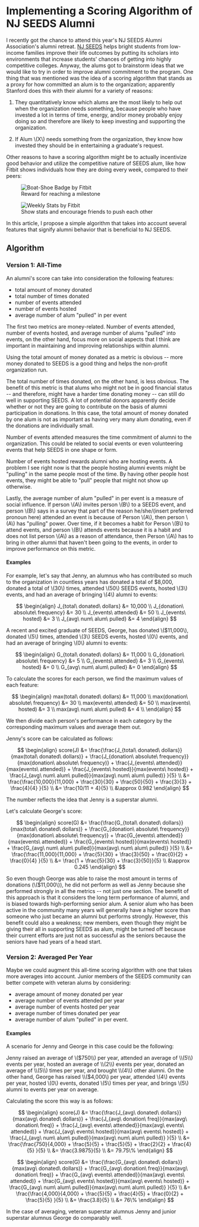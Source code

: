 # Implementing a Scoring Algorithm of NJ SEEDS Alumni

I recently got the chance to attend this year's NJ SEEDS Alumni Association's
alumni retreat. [NJ SEEDS](http://njseeds.org/) helps bright students from
low-income families improve their life outcomes by putting its scholars into
environments that increase students' chances of getting into highly competitive
colleges. Anyway, the alums got to brainstorm ideas that we would like to try
in order to improve alumni commitment to the program. One thing that was
mentioned was the idea of a scoring algorithm that stands as a proxy for how
committed an alum is to the organization; apparently Stanford does this with
their alumni for a variety of reasons:

  1. They quantitatively know which alums are the most likely to help out when the
     organization needs something, because people who have invested a lot in terms of
     time, energy, and/or money probably enjoy doing so and therefore are likely to
     keep investing and supporting the organization.

  2. If Alum \\(X\\) needs something from the organization, they know how invested
     they should be in entertaining a graduate's request.

Other reasons to have a scoring algorithm might be to actually incentivize good
behavior and utilize the competitive nature of SEEDS alum, like how Fitbit shows
individuals how they are doing every week, compared to their peers:

<figure>
<img src="/images/boat-shoe-badge-email.png" alt="Boat-Shoe Badge by Fitbit">
<figcaption>Reward for reaching a milestone</figcaption>
</figure>

<figure>
<img src="/images/weekly-stats-fitbit.png" alt="Weekly Stats by Fitbit">
<figcaption>Show stats and encourage friends to push each other</figcaption>
</figure>

In this article, I propose a simple algorithm that takes into account several
features that signify alumni behavior that is beneficial to NJ SEEDS.

## Algorithm

### Version 1: All-Time

An alumni's score can take into consideration the following features:

  * total amount of money donated
  * total number of times donated
  * number of events attended
  * number of events hosted
  * average number of alum "pulled" in per event

The first two metrics are money-related. Number of events attended, number of
events hosted, and average number of alums "pulled" into events, on the other
hand, focus more on social aspects that I think are important in maintaining
and improving relationships within alumni.

Using the total amount of money donated as a metric is obvious -- more money donated
to SEEDS is a good thing and helps the non-profit organization run.

The total number of times donated, on the other hand, is less obvious. The
benefit of this metric is that alums who might not be in good financial status
-- and therefore, might have a harder time donating money -- can still do well
in supporting SEEDS. A lot of potential donors apparently decide whether or not
they are going to contribute on the basis of alumni participation in donations.
In this case, the total amount of money donated by one alum is not as important
as having very many alum donating, even if the donations are individually
small.

Number of events attended measures the time commitment of alumni to the
organization. This could be related to social events or even volunteering
events that help SEEDS in one shape or form.

Number of events hosted rewards alumni who are hosting events. A problem I see
right now is that the people hosting alumni events might be "pulling" in the
same people most of the time. By having other people host events, they might be
able to "pull" people that might not show up otherwise.

Lastly, the average number of alum "pulled" in per event is a measure of social
influence. If person \\(A\\) invites person \\(B\\) to a SEEDS event, and
person \\(B\\) says in a survey that part of the reason he/she/(insert
preferred pronoun here) attended an event is because of Person \\(A\\), then
person \\(A\\) has "pulling" power. Over time, if it becomes a habit for Person
\\(B\\) to attend events, and person \\(B\\) attends events because it is a
habit and does not list person \\(A\\) as a reason of attendance, then Person
\\(A\\) has to bring in other alumni that haven't been going to the events, in
order to improve performance on this metric.

#### Examples

For example, let's say that Jenny, an alumnus who has contributed so much to
the organization in countless years has donated a total of $8,000, donated a
total of \\(30\\) times, attended \\(50\\) SEEDS events, hosted \\(3\\) events,
and had an average of bringing \\(4\\) alumni to events:

$$
\begin{align}
    J_{total\ donated\ dollars} &= 10,000 \\
    J_{donation\ absolute\ frequency} &= 30 \\
    J_{events\ attended} &= 50 \\
    J_{events\ hosted} &= 3 \\
    J_{avg\ num\ alum\ pulled} &= 4
\end{align}
$$

A recent and excited graduate of SEEDS, George, has donated \\($11,000\\),
donated \\(5\\) times, attended \\(3\\) SEEDS events, hosted \\(0\\) events,
and had an average of bringing \\(0\\) alumni to events:

$$
\begin{align}
    G_{total\ donated\ dollars} &= 11,000 \\
    G_{donation\ absolute\ frequency} &= 5 \\
    G_{events\ attended} &= 3 \\
    G_{events\ hosted} &= 0 \\
    G_{avg\ num\ alum\ pulled} &= 0
\end{align}
$$

To calculate the scores for each person, we find the maximum values of each feature:

$$
\begin{align}
    max(total\ donated\ dollars) &= 11,000 \\
    max(donation\ absolute\ frequency) &= 30 \\
    max(events\ attended) &= 50 \\
    max(events\ hosted) &= 3 \\
    max(avg\ num\ alum\ pulled) &= 4 \\
\end{align}
$$

We then divide each person's performance in each category by the corresponding
maximum values and average them out.

Jenny's score can be calculated as follows:

$$
\begin{align}
    score(J) &= \frac{\frac{J_{total\ donated\ dollars}}{max(total\ donated\ dollars)} +
                      \frac{J_{donation\ absolute\ frequency}}{max(donation\ absolute\ frequency)} +
                      \frac{J_{events\ attended}}{max(events\ attended)} +
                      \frac{J_{events\ hosted}}{max(events\ hosted)} +
                      \frac{J_{avg\ num\ alum\ pulled}}{max(avg\ num\ alum\ pulled)}
                     }{5} \\
             &= \frac{\frac{10,000}{11,000} +
                      \frac{30}{30} +
                      \frac{50}{50} +
                      \frac{3}{3} +
                      \frac{4}{4}
                     }{5} \\
             &= \frac{10/11 + 4}{5} \\
             &\approx 0.982
\end{align}
$$

The number reflects the idea that Jenny is a superstar alumni.

Let's calculate George's score:


$$
\begin{align}
    score(G) &= \frac{\frac{G_{total\ donated\ dollars}}{max(total\ donated\ dollars)} +
                      \frac{G_{donation\ absolute\ frequency}}{max(donation\ absolute\ frequency)} +
                      \frac{G_{events\ attended}}{max(events\ attended)} +
                      \frac{G_{events\ hosted}}{max(events\ hosted)} +
                      \frac{G_{avg\ num\ alum\ pulled}}{max(avg\ num\ alum\ pulled)}
                     }{5} \\
             &= \frac{\frac{11,000}{11,000} +
                      \frac{5}{30} +
                      \frac{3}{50} +
                      \frac{0}{2} +
                      \frac{0}{4}
                     }{5} \\
             &= \frac{1 + \frac{5}{30} + \frac{3}{50}}{5} \\
             &\approx 0.245
\end{align}
$$

So even though George was able to raise the most amount in terms of donations
(\\($11,000\\)), he did not perform as well as Jenny because she performed
strongly in all the metrics -- not just one section. The benefit of this
approach is that it considers the long term performance of alumni, and is
biased towards high-performing senior alum. A senior alum who has been active
in the community many years will generally have a higher score than someone who
just became an alumni but performs strongly.  However, this benefit could also
a weakness; new members, even though they might be giving their all in
supporting SEEDS as alum, might be turned off because their current efforts are
just not as successful as the seniors because the seniors have had years of a
head start.

### Version 2: Averaged Per Year

Maybe we could augment this all-time scoring algorithm with one that takes
more averages into account. Junior members of the SEEDS community can better
compete with veteran alums by considering:

  * average amount of money donated per year
  * average number of events attended per year
  * average number of events hosted per year
  * average number of times donated per year
  * average number of alum "pulled" in per event.

#### Examples

A scenario for Jenny and George in this case could be the following:

Jenny raised an average of \\($750\\) per year, attended an average of \\(5\\)
events per year, hosted an average of \\(2\\) events per year, donated an
average of \\(5\\) times per year, and brought \\(4\\) other alumni. On the
other hand, George has raised \\($4,000\\) per year, attended \\(4\\) events
per year, hosted \\(0\\) events, donated \\(5\\) times per year, and brings
\\(5\\) alumni to events per year on average.

Calculating the score this way is as follows:

$$
\begin{align}
    score(J) &= \frac{\frac{J_{avg\ donated\ dollars}}{max(avg\ donated\ dollars)} +
                      \frac{J_{avg\ donation\ freq}}{max(avg\ donation\ freq)} +
                      \frac{J_{avg\ events\ attended}}{max(avg\ events\ attended)} +
                      \frac{J_{avg\ events\ hosted}}{max(avg\ events\ hosted)} +
                      \frac{J_{avg\ num\ alum\ pulled}}{max(avg\ num\ alum\ pulled)}
                     }{5} \\
             &= \frac{\frac{750}{4,000} +
                      \frac{5}{5} +
                      \frac{5}{5} +
                      \frac{2}{2} +
                      \frac{4}{5}
                     }{5} \\
             &= \frac{3.9875}{5} \\
             &= 79.75\%
\end{align}
$$

$$
\begin{align}
    score(G) &= \frac{\frac{G_{avg\ donated\ dollars}}{max(avg\ donated\ dollars)} +
                      \frac{G_{avg\ donation\ freq}}{max(avg\ donation\ freq)} +
                      \frac{G_{avg\ events\ attended}}{max(avg\ events\ attended)} +
                      \frac{G_{avg\ events\ hosted}}{max(avg\ events\ hosted)} +
                      \frac{G_{avg\ num\ alum\ pulled}}{max(avg\ num\ alum\ pulled)}
                     }{5} \\
             &= \frac{\frac{4,000}{4,000} +
                      \frac{5}{5} +
                      \frac{4}{5} +
                      \frac{0}{2} +
                      \frac{5}{5}
                     }{5} \\
             &= \frac{3.8}{5} \\
             &= 76\%
\end{align}
$$

In the case of averaging, veteran superstar alumnus Jenny and junior superstar
alumnus George do comparably well.

